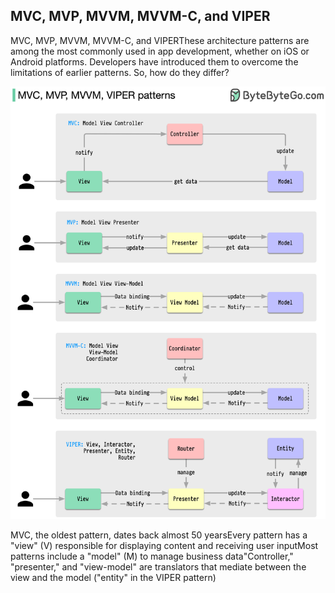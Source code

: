 ## MVC, MVP, MVVM, MVVM-C, and VIPER
MVC, MVP, MVVM, MVVM-C, and VIPERThese architecture patterns are among the most commonly used in app development, whether on iOS or Android platforms. Developers have introduced them to overcome the limitations of earlier patterns. So, how do they differ?<p>
  <img src="../images/client arch patterns.png" style="width: 720px" />
</p>
MVC, the oldest pattern, dates back almost 50 yearsEvery pattern has a "view" (V) responsible for displaying content and receiving user inputMost patterns include a "model" (M) to manage business data"Controller," "presenter," and "view-model" are translators that mediate between the view and the model ("entity" in the VIPER pattern)